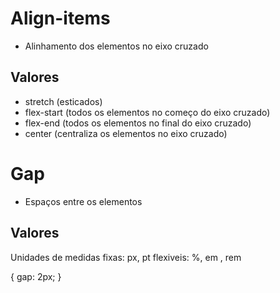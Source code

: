 # Align-items

* Alinhamento dos elementos no eixo cruzado

## Valores

- stretch       (esticados)
- flex-start    (todos os elementos no começo do eixo cruzado)
- flex-end      (todos os elementos no final do eixo cruzado)
- center        (centraliza os elementos no eixo cruzado)



# Gap

* Espaços entre os elementos

## Valores

Unidades de medidas
fixas: px, pt
flexiveis: %, em , rem

{
    gap: 2px;
}